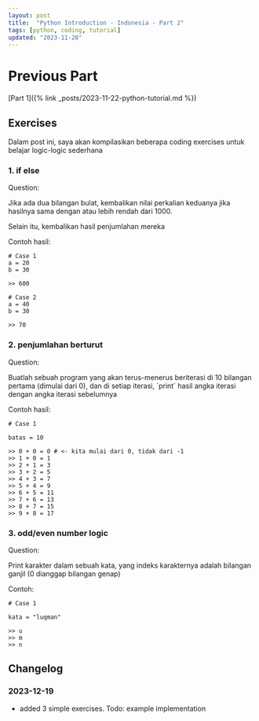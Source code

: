 ```yaml
---
layout: post
title:  "Python Introduction - Indonesia - Part 2"
tags: [python, coding, tutorial]
updated: "2023-11-28"
---
```

# Previous Part
[Part 1]({% link _posts/2023-11-22-python-tutorial.md %})

## Exercises
Dalam post ini, saya akan kompilasikan beberapa coding exercises untuk belajar logic-logic sederhana

### 1. if else

<p>Question: </p>
<p>Jika ada dua bilangan bulat, kembalikan nilai perkalian keduanya jika hasilnya sama dengan atau lebih rendah dari 1000.</p>
<p>Selain itu, kembalikan hasil penjumlahan mereka</p>

<p>Contoh hasil:</p>

```
# Case 1
a = 20
b = 30

>> 600
```

```
# Case 2
a = 40
b = 30

>> 70
```

### 2. penjumlahan berturut
<p>Question: </p>
<p>Buatlah sebuah program yang akan terus-menerus beriterasi di 10 bilangan pertama (dimulai dari 0), dan di setiap iterasi, `print` hasil angka iterasi dengan angka iterasi sebelumnya

<p>Contoh hasil: </p>

```
# Case 1

batas = 10

>> 0 + 0 = 0 # <- kita mulai dari 0, tidak dari -1
>> 1 + 0 = 1
>> 2 + 1 = 3
>> 3 + 2 = 5
>> 4 + 3 = 7
>> 5 + 4 = 9
>> 6 + 5 = 11
>> 7 + 6 = 13
>> 8 + 7 = 15
>> 9 + 8 = 17

```

### 3. odd/even number logic

<p>Question: </p>
<p>Print karakter dalam sebuah kata, yang indeks karakternya adalah bilangan ganjil (0 dianggap bilangan genap)</p>

<p>Contoh: </p>

```
# Case 1

kata = "luqman"

>> u
>> m
>> n

```

## Changelog
### 2023-12-19
- added 3 simple exercises. Todo: example implementation